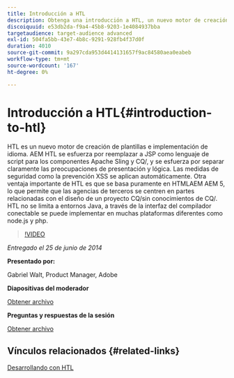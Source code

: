 ```yaml
---
title: Introducción a HTL
description: Obtenga una introducción a HTL, un nuevo motor de creación de plantillas e implementación de idiomas. AEM HTL se esfuerza por reemplazar a JSP como lenguaje de script para los componentes Apache Sling y CQ/, y se esfuerza por separar claramente las preocupaciones de presentación y lógica.
discoiquuid: e53db2da-f9a4-45b8-9203-1e4084937bba
targetaudience: target-audience advanced
exl-id: 504fa5bb-43e7-4b8c-9291-928fb4f37d0f
duration: 4010
source-git-commit: 9a297cda953d4414131657f9ac84580aea0eabeb
workflow-type: tm+mt
source-wordcount: '167'
ht-degree: 0%

---
```


# Introducción a HTL{#introduction-to-htl}

HTL es un nuevo motor de creación de plantillas e implementación de idioma. AEM HTL se esfuerza por reemplazar a JSP como lenguaje de script para los componentes Apache Sling y CQ/, y se esfuerza por separar claramente las preocupaciones de presentación y lógica. Las medidas de seguridad como la prevención XSS se aplican automáticamente. Otra ventaja importante de HTL es que se basa puramente en HTMLAEM AEM 5, lo que permite que las agencias de terceros se centren en partes relacionadas con el diseño de un proyecto CQ/sin conocimientos de CQ/. HTL no se limita a entornos Java, a través de la interfaz del compilador conectable se puede implementar en muchas plataformas diferentes como node.js y php.

>[!VIDEO](https://video.tv.adobe.com/v/19504/?quality=9)

*Entregado el 25 de junio de 2014*

**Presentado por:**

Gabriel Walt, Product Manager, Adobe

**Diapositivas del moderador**

[Obtener archivo](assets/sightly-component-development.pdf)

**Preguntas y respuestas de la sesión**

[Obtener archivo](assets/introduction-to-sightly-q-as.pdf)

## Vínculos relacionados {#related-links}

[Desarrollando con HTL](https://docs.adobe.com/docs/en/htl/overview.html?wcmmode=disabled)

<!--
[Get back to the Overview](https://helpx.adobe.com/experience-manager/kt/eseminars/gems/aem-index.html)
-->
